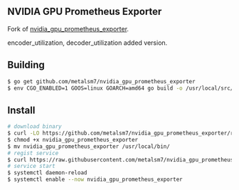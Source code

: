 NVIDIA GPU Prometheus Exporter
------------------------------

Fork of [nvidia_gpu_prometheus_exporter](https://github.com/mindprince/nvidia_gpu_prometheus_exporter).

encoder_utilization, decoder_utilization added version.

## Building

```bash
$ go get github.com/metalsm7/nvidia_gpu_prometheus_exporter
$ env CGO_ENABLED=1 GOOS=linux GOARCH=amd64 go build -o /usr/local/src/ github.com/metalsm7/nvidia_gpu_prometheus_exporter
```

## Install

```bash
# download binary
$ curl -LO https://github.com/metalsm7/nvidia_gpu_prometheus_exporter/releases/download/v0.1.0-alpha/nvidia_gpu_prometheus_exporter
$ chmod +x nvidia_gpu_prometheus_exporter
$ mv nvidia_gpu_prometheus_exporter /usr/local/bin/
# regist service
$ curl https://raw.githubusercontent.com/metalsm7/nvidia_gpu_prometheus_exporter/master/systemd/nvidia_gpu_prometheus_exporter.service > /etc/systemd/system/nvidia_gpu_prometheus_exporter.service
# service start
$ systemctl daemon-reload
$ systemctl enable --now nvidia_gpu_prometheus_exporter
```